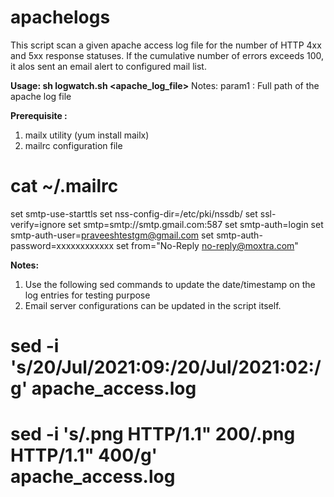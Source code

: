 # apachelogs

This script scan a given apache access log file for the number of HTTP 4xx and 5xx response statuses. If the cumulative number of errors exceeds 100, it alos sent an email alert to configured mail list. 

**Usage:  sh logwatch.sh <apache_log_file>**
Notes:
        param1 : Full path of the apache log file
        
**Prerequisite :**
1. mailx utility (yum install mailx)
2. mailrc configuration file 

# cat ~/.mailrc
set smtp-use-starttls
set nss-config-dir=/etc/pki/nssdb/
set ssl-verify=ignore
set smtp=smtp://smtp.gmail.com:587
set smtp-auth=login
set smtp-auth-user=praveeshtestgm@gmail.com
set smtp-auth-password=xxxxxxxxxxxx
set from="No-Reply <no-reply@moxtra.com>"

**Notes:**

1. Use the following sed commands to update the date/timestamp on the log entries for testing purpose
2. Email server configurations can be updated in the script itself.

# sed -i 's/20\/Jul\/2021:09:/20\/Jul\/2021:02:/g' apache_access.log
# sed -i 's/.png HTTP\/1.1\" 200/.png HTTP\/1.1\" 400/g' apache_access.log
